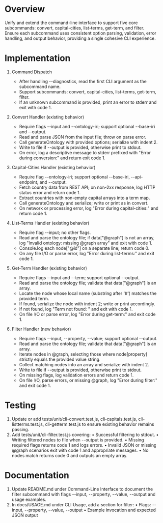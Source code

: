 # Overview

Unify and extend the command-line interface to support five core subcommands: convert, capital-cities, list-terms, get-term, and filter. Ensure each subcommand uses consistent option parsing, validation, error handling, and output behavior, providing a single cohesive CLI experience.

# Implementation

1. Command Dispatch
   - After handling --diagnostics, read the first CLI argument as the subcommand name.
   - Support subcommands: convert, capital-cities, list-terms, get-term, filter.
   - If an unknown subcommand is provided, print an error to stderr and exit with code 1.

2. Convert Handler (existing behavior)
   - Require flags --input and --ontology-iri; support optional --base-iri and --output.
   - Read and parse JSON from the input file; throw on parse error.
   - Call generateOntology with provided options; serialize with indent 2.
   - Write to file if --output is provided, otherwise print to stdout.
   - On error, log a descriptive message to stderr prefixed with "Error during conversion:" and return exit code 1.

3. Capital-Cities Handler (existing behavior)
   - Require flag --ontology-iri; support optional --base-iri, --api-endpoint, and --output.
   - Fetch country data from REST API; on non-2xx response, log HTTP status error and return code 1.
   - Extract countries with non-empty capital arrays into a term map.
   - Call generateOntology and serialize; write or print as in convert.
   - On network or processing error, log "Error during capital-cities:" and return code 1.

4. List-Terms Handler (existing behavior)
   - Require flag --input; no other flags.
   - Read and parse the ontology file; if data["@graph"] is not an array, log "Invalid ontology: missing @graph array" and exit with code 1.
   - Console.log each node["@id"] on a separate line; return code 0.
   - On any file I/O or parse error, log "Error during list-terms:" and exit code 1.

5. Get-Term Handler (existing behavior)
   - Require flags --input and --term; support optional --output.
   - Read and parse the ontology file; validate that data["@graph"] is an array.
   - Locate the node whose local name (substring after '#') matches the provided term.
   - If found, serialize the node with indent 2; write or print accordingly.
   - If not found, log "Term not found: <term>" and exit with code 1.
   - On file I/O or parse error, log "Error during get-term:" and exit code 1.

6. Filter Handler (new behavior)
   - Require flags --input, --property, --value; support optional --output.
   - Read and parse the ontology file; validate that data["@graph"] is an array.
   - Iterate nodes in @graph, selecting those where node[property] strictly equals the provided value string.
   - Collect matching nodes into an array and serialize with indent 2.
   - Write to file if --output is provided, otherwise print to stdout.
   - On missing flags, log validation errors and return code 1.
   - On file I/O, parse errors, or missing @graph, log "Error during filter:" and exit code 1.

# Testing

1. Update or add tests/unit/cli-convert.test.js, cli-capitals.test.js, cli-listterms.test.js, cli-getterm.test.js to ensure existing behavior remains passing.
2. Add tests/unit/cli-filter.test.js covering:
   • Successful filtering to stdout.
   • Writing filtered nodes to file when --output is provided.
   • Missing required flags returns code 1 and logs errors.
   • Invalid JSON or missing @graph scenarios exit with code 1 and appropriate messages.
   • No nodes match returns code 0 and outputs an empty array.

# Documentation

1. Update README.md under Command-Line Interface to document the filter subcommand with flags --input, --property, --value, --output and usage examples.
2. In docs/USAGE.md under CLI Usage, add a section for filter:
   • Flags: --input, --property, --value, --output
   • Example invocation and expected JSON output